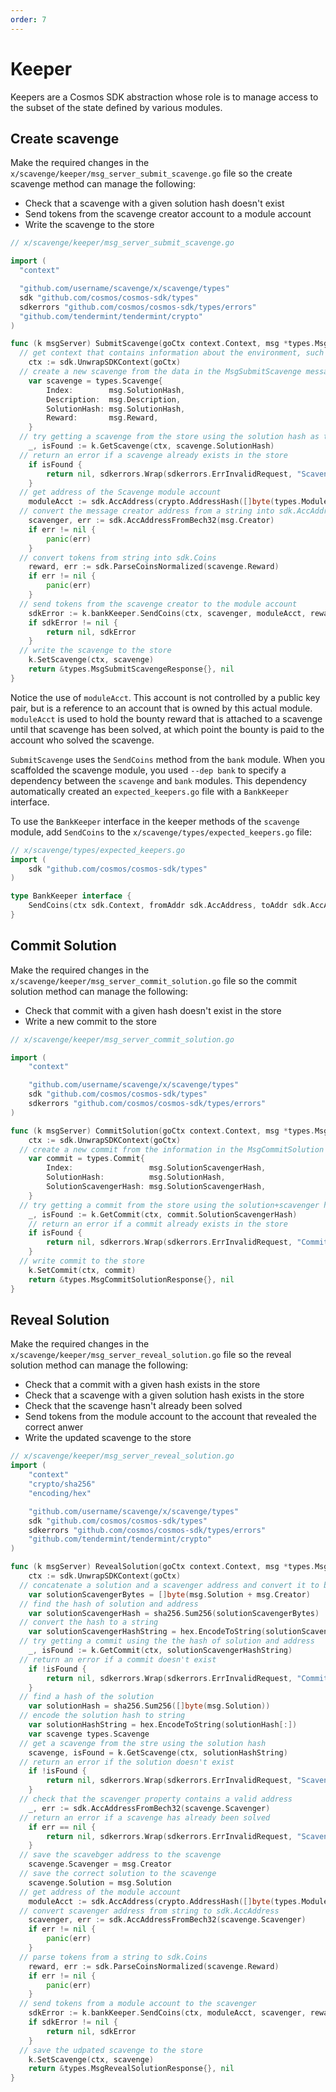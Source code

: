 ```yaml
---
order: 7
---
```


# Keeper

Keepers are a Cosmos SDK abstraction whose role is to manage access to the subset of the state defined by various modules.

## Create scavenge

Make the required changes in the `x/scavenge/keeper/msg_server_submit_scavenge.go` file so the create scavenge method can manage the following:

* Check that a scavenge with a given solution hash doesn't exist
* Send tokens from the scavenge creator account to a module account
* Write the scavenge to the store

```go
// x/scavenge/keeper/msg_server_submit_scavenge.go

import (
  "context"

  "github.com/username/scavenge/x/scavenge/types"
  sdk "github.com/cosmos/cosmos-sdk/types"
  sdkerrors "github.com/cosmos/cosmos-sdk/types/errors"
  "github.com/tendermint/tendermint/crypto"
)

func (k msgServer) SubmitScavenge(goCtx context.Context, msg *types.MsgSubmitScavenge) (*types.MsgSubmitScavengeResponse, error) {
  // get context that contains information about the environment, such as block height
	ctx := sdk.UnwrapSDKContext(goCtx)
  // create a new scavenge from the data in the MsgSubmitScavenge message
	var scavenge = types.Scavenge{
		Index:        msg.SolutionHash,
		Description:  msg.Description,
		SolutionHash: msg.SolutionHash,
		Reward:       msg.Reward,
	}
  // try getting a scavenge from the store using the solution hash as the key
	_, isFound := k.GetScavenge(ctx, scavenge.SolutionHash)
  // return an error if a scavenge already exists in the store
	if isFound {
		return nil, sdkerrors.Wrap(sdkerrors.ErrInvalidRequest, "Scavenge with that solution hash already exists")
	}
  // get address of the Scavenge module account
	moduleAcct := sdk.AccAddress(crypto.AddressHash([]byte(types.ModuleName)))
  // convert the message creator address from a string into sdk.AccAddress
	scavenger, err := sdk.AccAddressFromBech32(msg.Creator)
	if err != nil {
		panic(err)
	}
  // convert tokens from string into sdk.Coins
	reward, err := sdk.ParseCoinsNormalized(scavenge.Reward)
	if err != nil {
		panic(err)
	}
  // send tokens from the scavenge creator to the module account
	sdkError := k.bankKeeper.SendCoins(ctx, scavenger, moduleAcct, reward)
	if sdkError != nil {
		return nil, sdkError
	}
  // write the scavenge to the store
	k.SetScavenge(ctx, scavenge)
	return &types.MsgSubmitScavengeResponse{}, nil
}
```

Notice the use of `moduleAcct`. This account is not controlled by a public key pair, but is a reference to an account that is owned by this actual module. `moduleAcct` is used to hold the bounty reward that is attached to a scavenge until that scavenge has been solved, at which point the bounty is paid to the account who solved the scavenge.

`SubmitScavenge` uses the `SendCoins` method from the `bank` module. When you scaffolded the scavenge module, you used `--dep bank` to specify a dependency between the `scavenge` and `bank` modules. This dependency automatically created an `expected_keepers.go` file with a `BankKeeper` interface.

To use the `BankKeeper` interface in the keeper methods of the `scavenge` module, add `SendCoins` to the `x/scavenge/types/expected_keepers.go` file:

```go
// x/scavenge/types/expected_keepers.go
import (
	sdk "github.com/cosmos/cosmos-sdk/types"
)

type BankKeeper interface {
	SendCoins(ctx sdk.Context, fromAddr sdk.AccAddress, toAddr sdk.AccAddress, amt sdk.Coins) error
}
```

## Commit Solution

Make the required changes in the `x/scavenge/keeper/msg_server_commit_solution.go` file so the commit solution method can manage the following:

* Check that commit with a given hash doesn't exist in the store
* Write a new commit to the store

```go
// x/scavenge/keeper/msg_server_commit_solution.go

import (
	"context"

	"github.com/username/scavenge/x/scavenge/types"
	sdk "github.com/cosmos/cosmos-sdk/types"
	sdkerrors "github.com/cosmos/cosmos-sdk/types/errors"
)

func (k msgServer) CommitSolution(goCtx context.Context, msg *types.MsgCommitSolution) (*types.MsgCommitSolutionResponse, error) {
	ctx := sdk.UnwrapSDKContext(goCtx)
  // create a new commit from the information in the MsgCommitSolution message
	var commit = types.Commit{
		Index:                 msg.SolutionScavengerHash,
		SolutionHash:          msg.SolutionHash,
		SolutionScavengerHash: msg.SolutionScavengerHash,
	}
  // try getting a commit from the store using the solution+scavenger hash as the key
	_, isFound := k.GetCommit(ctx, commit.SolutionScavengerHash)
	// return an error if a commit already exists in the store
	if isFound {
		return nil, sdkerrors.Wrap(sdkerrors.ErrInvalidRequest, "Commit with that hash already exists")
	}
  // write commit to the store
	k.SetCommit(ctx, commit)
	return &types.MsgCommitSolutionResponse{}, nil
}
```

## Reveal Solution

Make the required changes in the `x/scavenge/keeper/msg_server_reveal_solution.go` file so the reveal solution method can manage the following:

* Check that a commit with a given hash exists in the store
* Check that a scavenge with a given solution hash exists in the store
* Check that the scavenge hasn't already been solved
* Send tokens from the module account to the account that revealed the correct anwer
* Write the updated scavenge to the store

```go
// x/scavenge/keeper/msg_server_reveal_solution.go
import (
	"context"
	"crypto/sha256"
	"encoding/hex"

	"github.com/username/scavenge/x/scavenge/types"
	sdk "github.com/cosmos/cosmos-sdk/types"
	sdkerrors "github.com/cosmos/cosmos-sdk/types/errors"
	"github.com/tendermint/tendermint/crypto"
)

func (k msgServer) RevealSolution(goCtx context.Context, msg *types.MsgRevealSolution) (*types.MsgRevealSolutionResponse, error) {
	ctx := sdk.UnwrapSDKContext(goCtx)
  // concatenate a solution and a scavenger address and convert it to bytes
	var solutionScavengerBytes = []byte(msg.Solution + msg.Creator)
  // find the hash of solution and address
	var solutionScavengerHash = sha256.Sum256(solutionScavengerBytes)
  // convert the hash to a string
	var solutionScavengerHashString = hex.EncodeToString(solutionScavengerHash[:])
  // try getting a commit using the the hash of solution and address
	_, isFound := k.GetCommit(ctx, solutionScavengerHashString)
  // return an error if a commit doesn't exist
	if !isFound {
		return nil, sdkerrors.Wrap(sdkerrors.ErrInvalidRequest, "Commit with that hash doesn't exists")
	}
  // find a hash of the solution
	var solutionHash = sha256.Sum256([]byte(msg.Solution))
  // encode the solution hash to string
	var solutionHashString = hex.EncodeToString(solutionHash[:])
	var scavenge types.Scavenge
  // get a scavenge from the stre using the solution hash
	scavenge, isFound = k.GetScavenge(ctx, solutionHashString)
  // return an error if the solution doesn't exist
	if !isFound {
		return nil, sdkerrors.Wrap(sdkerrors.ErrInvalidRequest, "Scavenge with that solution hash doesn't exists")
	}
  // check that the scavenger property contains a valid address
	_, err := sdk.AccAddressFromBech32(scavenge.Scavenger)
  // return an error if a scavenge has already been solved
	if err == nil {
		return nil, sdkerrors.Wrap(sdkerrors.ErrInvalidRequest, "Scavenge has already been solved")
	}
  // save the scavebger address to the scavenge
	scavenge.Scavenger = msg.Creator
  // save the correct solution to the scavenge
	scavenge.Solution = msg.Solution
  // get address of the module account
	moduleAcct := sdk.AccAddress(crypto.AddressHash([]byte(types.ModuleName)))
  // convert scavenger address from string to sdk.AccAddress
	scavenger, err := sdk.AccAddressFromBech32(scavenge.Scavenger)
	if err != nil {
		panic(err)
	}
  // parse tokens from a string to sdk.Coins
	reward, err := sdk.ParseCoinsNormalized(scavenge.Reward)
	if err != nil {
		panic(err)
	}
  // send tokens from a module account to the scavenger
	sdkError := k.bankKeeper.SendCoins(ctx, moduleAcct, scavenger, reward)
	if sdkError != nil {
		return nil, sdkError
	}
  // save the udpated scavenge to the store
	k.SetScavenge(ctx, scavenge)
	return &types.MsgRevealSolutionResponse{}, nil
}
```
